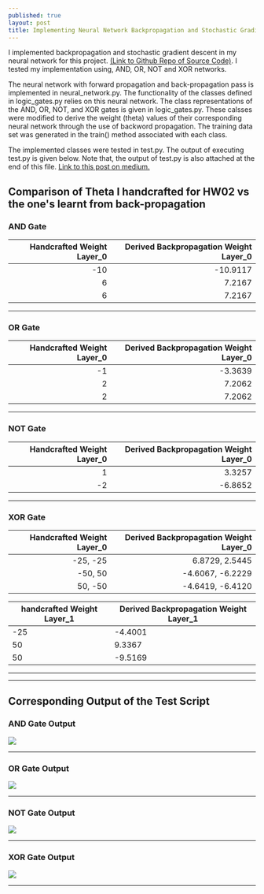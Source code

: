 ```yaml
---
published: true
layout: post
title: Implementing Neural Network Backpropagation and Stochastic Gradient Descent
---
```

I implemented backpropagation and stochastic gradient descent in my neural network for this project. [(Link to Github Repo of Source Code)](https://github.com/aakashpydi/BackpropSGDNeuralNetwork). I tested my implementation using, AND, OR, NOT and XOR networks.

The neural network with forward propagation and back-propagation pass is implemented in neural_network.py. The functionality of the classes defined in logic_gates.py relies on this neural network. The class representations of the AND, OR, NOT, and XOR gates is given in logic_gates.py. These calsses were modified to derive the weight (theta) values of their corresponding neural network through the use of backword propagation. The training data set was generated in the train() method associated with each class.

The implemented classes were tested in test.py. The output of executing test.py is given below. Note that, the output of test.py is also attached at the end of this file. [Link to this post on medium.](https://medium.com/@aakashpydi/implementing-neural-network-backpropagation-and-stochastic-gradient-descent-9ef91272416?source=friends_link&sk=0224269e011d0c6b8c4529ef4ab6a90a)


## Comparison of Theta I handcrafted for HW02 vs the one's learnt from back-propagation

### AND Gate
| Handcrafted Weight Layer_0| Derived Backpropagation Weight Layer_0|
|---------------------------:|---------------------------------------:|
|  -10 | -10.9117  |
|   6  |   7.2167 |
|   6  |   7.2167|

---

### OR Gate
| Handcrafted Weight Layer_0| Derived Backpropagation Weight Layer_0|
|---------------------------:|---------------------------------------:|
|  -1 | -3.3639  |
|   2  |   7.2062 |
|   2  |   7.2062|

---

### NOT Gate
| Handcrafted Weight Layer_0| Derived Backpropagation Weight Layer_0|
|---------------------------:|---------------------------------------:|
|  1 | 3.3257 |
|  -2  |   -6.8652 |

---

### XOR Gate
| Handcrafted Weight Layer_0| Derived Backpropagation Weight Layer_0|
|---------------------------:|---------------------------------------:|
|  -25, -25 |  6.8729, 2.5445 |
|   -50, 50  |   -4.6067, -6.2229 |
|    50, -50 |   -4.6419, -6.4120|


| handcrafted Weight Layer_1| Derived Backpropagation Weight Layer_1|
|---------------------------|---------------------------------------|
|  -25 | -4.4001  |
|   50  |   9.3367 |
|   50  |   -9.5169|

---
---
## Corresponding Output of the Test Script

### AND Gate Output

![]({{site.baseurl}}/images/backprop_sgd_test_output_images/and_test_output.png)

---

### OR Gate Output

![]({{site.baseurl}}/images/backprop_sgd_test_output_images/or_test_output.png)

---

### NOT Gate Output

![]({{site.baseurl}}/images/backprop_sgd_test_output_images/not_test_output.png)

---

### XOR Gate Output

![]({{site.baseurl}}/images/backprop_sgd_test_output_images/xor_test_output.png)

---
